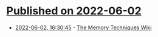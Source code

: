 # [Published on 2022-06-02](index.md)

* [2022-06-02, 16:30:45](https://news.ycombinator.com/item?id=31597001) - [The Memory Techniques Wiki](https://artofmemory.com/wiki/Main_Page/)
